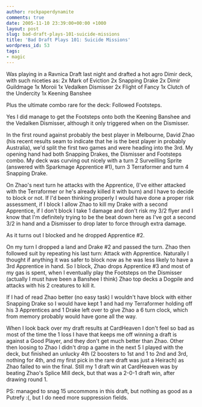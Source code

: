 ```yaml
---
author: rockpaperdynamite
comments: true
date: 2005-11-10 23:39:00+00:00 +1000
layout: post
slug: bad-draft-plays-101-suicide-missions
title: 'Bad Draft Plays 101: Suicide Missions'
wordpress_id: 53
tags:
- magic
---
```


Was playing in a Ravnica Draft last night and drafted a hot agro Dimir deck, with such niceties as:
2x Mark of Eviction
2x Snapping Drake
2x Dimir Guildmage
1x Moroii
1x Vedalken Dismisser
2x Flight of Fancy
1x Clutch of the Undercity
1x Keening Banshee

Plus the ultimate combo rare for the deck: Followed Footsteps.

Yes I did manage to get the Footsteps onto both the Keening Banshee and the Vedalken Dismisser, although it only triggered when on the Dismisser.

In the first round against probably the best player in Melbourne, David Zhao (his recent results seam to indicate that he is the best player in probably Australia), we'd split the first two games and were heading into the 3rd. My opening hand had both Snapping Drakes, the Dismisser and Footsteps combo. My deck was curving out nicely with a turn 2 Surveilling Sprite (answered with Sparkmage Apprentice #1), turn 3 Terraformer and turn 4 Snapping Drake.

On Zhao's next turn he attacks with the Apprentice, (I've either attacked with the Terraformer or he's already killed it with burn) and I have to decide to block or not. If I'd been thinking properly I would have done a proper risk assessment, if I block I allow Zhao to kill my Drake with a second Apprentice, if I don't block I take 1 damage and don't risk my 3/2 flyer and I know that I'm definitely trying to be the beat down here as I've got a second 3/2 in hand and a Dismisser to drop later to force through extra damage.

As it turns out I blocked and he dropped Apprentice #2.

On my turn I dropped a land and Drake #2 and passed the turn. Zhao then followed suit by repeating his last turn: Attack with Apprentice. Naturally I thought if anything it was safer to block now as he was less likely to have a 3rd Apprentice in hand. So I block, Zhao drops Apprentice #3 and most of my gas is spent, when I eventually play the Footsteps on the Dismisser (actually I must have been a Banshee I think) Zhao top decks a Dogpile and attacks with his 2 creatures to kill it.

If I had of read Zhao better (no easy task) I wouldn't have block with either Snapping Drake so I would have kept 1 and had my Terraformer holding off his 3 Apprentices and 1 Drake left over to give Zhao a 6 turn clock, which from memory probably would have gone all the way.

When I look back over my draft results at CardHeaven I don't feel so bad as most of the time the 1 loss I have that keeps me off winning a draft is against a Good Player, and they don't get much better than Zhao. Other then loosing to Zhao I didn't drop a game in the next 5 I played with the deck, but finished an unlucky 4th (2 boosters to 1st and 1 to 2nd and 3rd, nothing for 4th, and my first pick in the rare draft was just a Heirach) as Zhao failed to win the final. Still my 1 draft win at CardHeaven was by beating Zhao's Splice Mill deck, but that was a 2-0-1 draft win, after drawing round 1.

PS: managed to snag 15 uncommons in this draft, but nothing as good as a Putrefy :(, but I do need more suppression fields.
